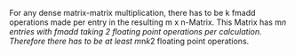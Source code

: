 For any dense matrix-matrix multiplication, there has to be k fmadd operations made per entry in the resulting m x n-Matrix. This Matrix has m*n entries with fmadd taking 2 floating point operations per calculation.  
Therefore there has to be at least m*n*k*2 floating point operations.